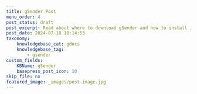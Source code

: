 ```yaml
---
title: gSender Post
menu_order: 4
post_status: draft
post_excerpt: Read about where to download gSender and how to install it onto Windows, Mac, Linux, or other PCs, as well as how to check for updates.
post_date: 2024-07-18 18:14:53
taxonomy:
    knowledgebase_cat: gdocs
    knowledgebase_tag:
        - gsender
custom_fields:
    KBName: gSender
    basepress_post_icon: 10
skip_file: no
featured_image: _images/post-image.jpg
---
```


